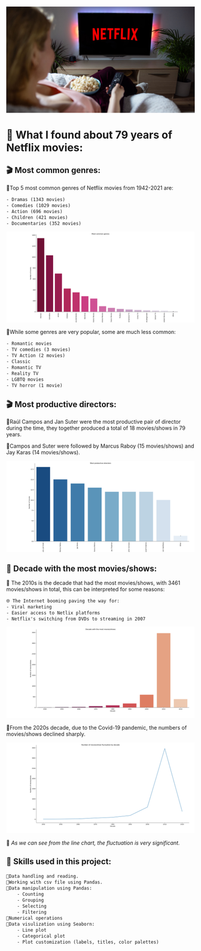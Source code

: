 ![](images/netflix.png)
# 🍿 What I found about 79 years of Netflix movies:

## 🎬 Most common genres:

🔹Top 5 most common genres of Netflix movies from 1942-2021 are:

    - Dramas (1343 movies)
    - Comedies (1029 movies)
    - Action (696 movies)
    - Children (421 movies)
    - Documentaries (352 movies)

![](images/common_gen.png)

🔹While some genres are very popular, some are much less common:

    - Romantic movies
    - TV comedies (3 movies)
    - TV Action (2 movies)
    - Classic
    - Romantic TV
    - Reality TV 
    - LGBTQ movies 
    - TV horror (1 movie)

## 🎬 Most productive directors: 

🔹Raúl Campos and Jan Suter were the most productive pair of director during the time, they together produced a total of 18 movies/shows in 79 years.

🔹Campos and Suter were followed by Marcus Raboy (15 movies/shows) and Jay Karas (14 movies/shows).

![](images/pro_dir.png)

## 📅 Decade with the most movies/shows:

🔹 The 2010s is the decade that had the most movies/shows, with 3461 movies/shows in total, this can be interpreted for some reasons:
    
    🌐 The Internet booming paving the way for:
    - Viral marketing
    - Easier access to Netlix platforms
    - Netflix's switching from DVDs to streaming in 2007

![](images/top_dec_bar.png)

🔹From the 2020s decade, due to the Covid-19 pandemic, the numbers of movies/shows declined sharply.

![](images/fluc.png)

📌 *As we can see from the line chart, the fluctuation is very significant.*

## 🧠 Skills used in this project:

    🔹Data handling and reading.
    🔹Working with csv file using Pandas.
    🔹Data manipulation using Pandas:
        - Counting
        - Grouping
        - Selecting
        - Filtering
    🔹Numerical operations
    🔹Data visulization using Seaborn:
        - Line plot
        - Categorical plot
        - Plot customization (labels, titles, color palettes)
